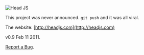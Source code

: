 
![Head JS](http://headjs.com/media/img/headjs.gif)

This project was never announced. `git push` and it was all viral.

The website: [http://headjs.com](http://headjs.com)

v0.9 Feb 11 2011.

[Report a Bug](https://github.com/headjs/headjs/issues).
